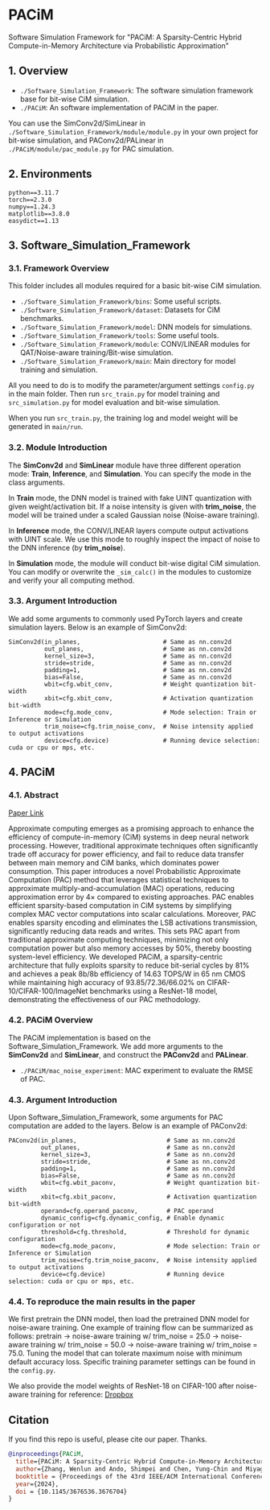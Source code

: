# PACiM
Software Simulation Framework for "PACiM: A Sparsity-Centric Hybrid Compute-in-Memory Architecture via Probabilistic Approximation"

## 1. Overview

* `./Software_Simulation_Framework`: The software simulation framework base for bit-wise CiM simulation.
* `./PACiM`: An software implementation of PACiM in the paper.

You can use the SimConv2d/SimLinear in `./Software_Simulation_Framework/module/module.py` in your own project for bit-wise simulation, and PAConv2d/PALinear in `./PACiM/module/pac_module.py` for PAC simulation.

## 2. Environments

```
python==3.11.7
torch==2.3.0
numpy==1.24.3
matplotlib==3.8.0
easydict==1.13
```

## 3. Software_Simulation_Framework

### 3.1. Framework Overview

This folder includes all modules required for a basic bit-wise CiM simulation.

* `./Software_Simulation_Framework/bins`: Some useful scripts.
* `./Software_Simulation_Framework/dataset`: Datasets for CiM benchmarks.
* `./Software_Simulation_Framework/model`: DNN models for simulations.
* `./Software_Simulation_Framework/tools`: Some useful tools.
* `./Software_Simulation_Framework/module`: CONV/LINEAR modules for QAT/Noise-aware training/Bit-wise simulation.
* `./Software_Simulation_Framework/main`: Main directory for model training and simulation.

All you need to do is to modify the parameter/argument settings `config.py` in the main folder. Then run `src_train.py` for model training and `src_simulation.py` for model evaluation and bit-wise simulation.

When you run `src_train.py`, the training log and model weight will be generated in `main/run`.

### 3.2. Module Introduction

The **SimConv2d** and **SimLinear** module have three different operation mode: **Train**, **Inference**, and **Simulation**. You can specify the mode in the class arguments.

In **Train** mode, the DNN model is trained with fake UINT quantization with given weight/activation bit. If a noise intensity is given with **trim_noise**, the model will be trained under a scaled Gaussian noise (Noise-aware training).

In **Inference** mode, the CONV/LINEAR layers compute output activations with UINT scale. We use this mode to roughly inspect the impact of noise to the DNN inference (by **trim_noise**).

In **Simulation** mode, the module will conduct bit-wise digital CiM simulation. You can modify or overwrite the `_sim_calc()` in the modules to customize and verify your all computing method.

### 3.3. Argument Introduction

We add some arguments to commonly used PyTorch layers and create simulation layers. Below is an example of SimConv2d:

```
SimConv2d(in_planes,                       # Same as nn.conv2d
          out_planes,                      # Same as nn.conv2d
          kernel_size=3,                   # Same as nn.conv2d
          stride=stride,                   # Same as nn.conv2d
          padding=1,                       # Same as nn.conv2d
          bias=False,                      # Same as nn.conv2d
          wbit=cfg.wbit_conv,              # Weight quantization bit-width
          xbit=cfg.xbit_conv,              # Activation quantization bit-width
          mode=cfg.mode_conv,              # Mode selection: Train or Inference or Simulation
          trim_noise=cfg.trim_noise_conv,  # Noise intensity applied to output activations
          device=cfg.device)               # Running device selection: cuda or cpu or mps, etc.
```

## 4. PACiM

### 4.1. Abstract

<a href="https://arxiv.org/abs/2408.16246" target="_blank">Paper Link</a>

Approximate computing emerges as a promising approach to enhance the efficiency of compute-in-memory (CiM) systems in deep neural network processing. However, traditional approximate techniques often significantly trade off accuracy for power efficiency, and fail to reduce data transfer between main memory and CiM banks, which dominates power consumption. This paper introduces a novel Probabilistic Approximate Computation (PAC) method that leverages statistical techniques to approximate multiply-and-accumulation (MAC) operations, reducing approximation error by $4\times$ compared to existing approaches. PAC enables efficient sparsity-based computation in CiM systems by simplifying complex MAC vector computations into scalar calculations. Moreover, PAC enables sparsity encoding and eliminates the LSB activations transmission, significantly reducing data reads and writes. This sets PAC apart from traditional approximate computing techniques, minimizing not only computation power but also memory accesses by 50\%, thereby boosting system-level efficiency. We developed PACiM, a sparsity-centric architecture that fully exploits sparsity to reduce bit-serial cycles by 81\% and achieves a peak 8b/8b efficiency of 14.63 TOPS/W in 65 nm CMOS while maintaining high accuracy of 93.85/72.36/66.02\% on CIFAR-10/CIFAR-100/ImageNet benchmarks using a ResNet-18 model, demonstrating the effectiveness of our PAC methodology.

### 4.2. PACiM Overview

The PACiM implementation is based on the Software_Simulation_Framework. We add more arguments to the **SimConv2d** and **SimLinear**, and construct the **PAConv2d** and **PALinear**.

* `./PACiM/mac_noise_experiment`: MAC experiment to evaluate the RMSE of PAC.

### 4.3. Argument Introduction

Upon Software_Simulation_Framework, some arguments for PAC computation are added to the layers. Below is an example of PAConv2d:

```
PAConv2d(in_planes,                         # Same as nn.conv2d
         out_planes,                        # Same as nn.conv2d
         kernel_size=3,                     # Same as nn.conv2d
         stride=stride,                     # Same as nn.conv2d
         padding=1,                         # Same as nn.conv2d
         bias=False,                        # Same as nn.conv2d
         wbit=cfg.wbit_paconv,              # Weight quantization bit-width
         xbit=cfg.xbit_paconv,              # Activation quantization bit-width
         operand=cfg.operand_paconv,        # PAC operand
         dynamic_config=cfg.dynamic_config, # Enable dynamic configuration or not
         threshold=cfg.threshold,           # Threshold for dynamic configuration
         mode=cfg.mode_paconv,              # Mode selection: Train or Inference or Simulation
         trim_noise=cfg.trim_noise_paconv,  # Noise intensity applied to output activations  
         device=cfg.device)                 # Running device selection: cuda or cpu or mps, etc.
```

### 4.4. To reproduce the main results in the paper

We first pretrain the DNN model, then load the pretrained DNN model for noise-aware training. One example of training flow can be summarized as follows: pretrain -> noise-aware training w/ trim_noise = 25.0 -> noise-aware training w/ trim_noise = 50.0 -> noise-aware training w/ trim_noise = 75.0. Tuning the model that can tolerate maximum noise with minimum default accuracy loss. Specific training parameter settings can be found in the `config.py`.

We also provide the model weights of ResNet-18 on CIFAR-100 after noise-aware training for reference: <a href="https://www.dropbox.com/scl/fi/ihl11tb7abqlolv6cdicg/resnet18_cifar100_w8x8_noise75_pact.pkl?rlkey=ejvohik9bbjss8jj78fwdwiz9&st=ywrg2gx8&dl=0" target="_blank">Dropbox</a>

## Citation

If you find this repo is useful, please cite our paper. Thanks.

```bibtex
@inproceedings{PACiM,
  title={PACiM: A Sparsity-Centric Hybrid Compute-in-Memory Architecture via Probabilistic Approximation},
  author={Zhang, Wenlun and Ando, Shimpei and Chen, Yung-Chin and Miyagi, Satomi and Takamaeda-Yamazaki, Shinya and Yoshioka, Kentaro},
  booktitle = {Proceedings of the 43rd IEEE/ACM International Conference on Computer-Aided Design},
  year={2024},
  doi = {10.1145/3676536.3676704}
}
